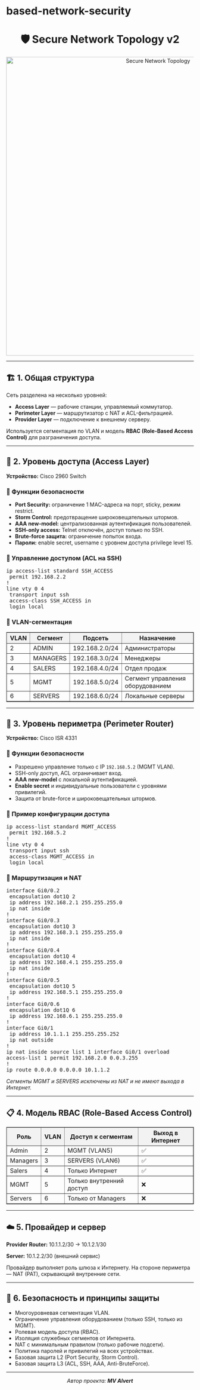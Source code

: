# based-network-security
<h1 align="center">🛡️ Secure Network Topology v2</h1>

<p align="center">
  <img src="64cc71f1-1308-4c38-9618-c5224b37b726.png" alt="Secure Network Topology" width="800">
</p>

<hr>

<h2>🏗️ 1. Общая структура</h2>
<p>
Сеть разделена на несколько уровней:
</p>
<ul>
  <li><strong>Access Layer</strong> — рабочие станции, управляемый коммутатор.</li>
  <li><strong>Perimeter Layer</strong> — маршрутизатор с NAT и ACL-фильтрацией.</li>
  <li><strong>Provider Layer</strong> — подключение к внешнему серверу.</li>
</ul>

<p>
Используется сегментация по VLAN и модель <strong>RBAC (Role-Based Access Control)</strong> для разграничения доступа.
</p>

<hr>

<h2>🧩 2. Уровень доступа (Access Layer)</h2>

<p><strong>Устройство:</strong> Cisco 2960 Switch</p>

<h3>🔹 Функции безопасности</h3>

<ul>
  <li><strong>Port Security:</strong> ограничение 1 MAC-адреса на порт, sticky, режим restrict.</li>
  <li><strong>Storm Control:</strong> предотвращение широковещательных штормов.</li>
  <li><strong>AAA new-model:</strong> централизованная аутентификация пользователей.</li>
  <li><strong>SSH-only access:</strong> Telnet отключён, доступ только по SSH.</li>
  <li><strong>Brute-force защита:</strong> ограничение попыток входа.</li>
  <li><strong>Пароли:</strong> enable secret, username с уровнем доступа privilege level 15.</li>
</ul>

<h3>🔹 Управление доступом (ACL на SSH)</h3>
<pre>
ip access-list standard SSH_ACCESS
 permit 192.168.2.2
!
line vty 0 4
 transport input ssh
 access-class SSH_ACCESS in
 login local
</pre>

<h3>🔹 VLAN-сегментация</h3>
<table border="1" cellspacing="0" cellpadding="6">
  <tr style="background-color:#f2f2f2;">
    <th>VLAN</th><th>Сегмент</th><th>Подсеть</th><th>Назначение</th>
  </tr>
  <tr><td>2</td><td>ADMIN</td><td>192.168.2.0/24</td><td>Администраторы</td></tr>
  <tr><td>3</td><td>MANAGERS</td><td>192.168.3.0/24</td><td>Менеджеры</td></tr>
  <tr><td>4</td><td>SALERS</td><td>192.168.4.0/24</td><td>Отдел продаж</td></tr>
  <tr><td>5</td><td>MGMT</td><td>192.168.5.0/24</td><td>Сегмент управления оборудованием</td></tr>
  <tr><td>6</td><td>SERVERS</td><td>192.168.6.0/24</td><td>Локальные серверы</td></tr>
</table>

<hr>

<h2>🧱 3. Уровень периметра (Perimeter Router)</h2>

<p><strong>Устройство:</strong> Cisco ISR 4331</p>

<h3>🔹 Функции безопасности</h3>
<ul>
  <li>Разрешено управление только с IP <code>192.168.5.2</code> (MGMT VLAN).</li>
  <li>SSH-only доступ, ACL ограничивает вход.</li>
  <li><strong>AAA new-model</strong> с локальной аутентификацией.</li>
  <li><strong>Enable secret</strong> и индивидуальные пользователи с уровнями привилегий.</li>
  <li>Защита от brute-force и широковещательных штормов.</li>
</ul>

<h3>🔹 Пример конфигурации доступа</h3>
<pre>
ip access-list standard MGMT_ACCESS
 permit 192.168.5.2
!
line vty 0 4
 transport input ssh
 access-class MGMT_ACCESS in
 login local
</pre>

<h3>🔹 Маршрутизация и NAT</h3>
<pre>
interface Gi0/0.2
 encapsulation dot1Q 2
 ip address 192.168.2.1 255.255.255.0
 ip nat inside
!
interface Gi0/0.3
 encapsulation dot1Q 3
 ip address 192.168.3.1 255.255.255.0
 ip nat inside
!
interface Gi0/0.4
 encapsulation dot1Q 4
 ip address 192.168.4.1 255.255.255.0
 ip nat inside
!
interface Gi0/0.5
 encapsulation dot1Q 5
 ip address 192.168.5.1 255.255.255.0
!
interface Gi0/0.6
 encapsulation dot1Q 6
 ip address 192.168.6.1 255.255.255.0
!
interface Gi0/1
 ip address 10.1.1.1 255.255.255.252
 ip nat outside
!
ip nat inside source list 1 interface Gi0/1 overload
access-list 1 permit 192.168.2.0 0.0.3.255
!
ip route 0.0.0.0 0.0.0.0 10.1.1.2
</pre>

<p><em>Сегменты MGMT и SERVERS исключены из NAT и не имеют выхода в Интернет.</em></p>

<hr>

<h2>📋 4. Модель RBAC (Role-Based Access Control)</h2>

<table border="1" cellspacing="0" cellpadding="6">
  <tr style="background-color:#f2f2f2;">
    <th>Роль</th><th>VLAN</th><th>Доступ к сегментам</th><th>Выход в Интернет</th>
  </tr>
  <tr><td>Admin</td><td>2</td><td>MGMT (VLAN5)</td><td>✅</td></tr>
  <tr><td>Managers</td><td>3</td><td>SERVERS (VLAN6)</td><td>✅</td></tr>
  <tr><td>Salers</td><td>4</td><td>Только Интернет</td><td>✅</td></tr>
  <tr><td>MGMT</td><td>5</td><td>Только внутренний доступ</td><td>❌</td></tr>
  <tr><td>Servers</td><td>6</td><td>Только от Managers</td><td>❌</td></tr>
</table>

<hr>

<h2>☁️ 5. Провайдер и сервер</h2>

<p><strong>Provider Router:</strong> 10.1.1.2/30 → 10.1.2.1/30</p>
<p><strong>Server:</strong> 10.1.2.2/30 (внешний сервис)</p>

<p>
Провайдер выполняет роль шлюза к Интернету. 
На стороне периметра — NAT (PAT), скрывающий внутренние сети.
</p>

<hr>

<h2>🧠 6. Безопасность и принципы защиты</h2>

<ul>
  <li>Многоуровневая сегментация VLAN.</li>
  <li>Ограничение управления оборудованием (только SSH, только из MGMT).</li>
  <li>Ролевая модель доступа (RBAC).</li>
  <li>Изоляция служебных сегментов от Интернета.</li>
  <li>NAT с минимальным правилом (только рабочие подсети).</li>
  <li>Политика паролей и привилегий на всех устройствах.</li>
  <li>Базовая защита L2 (Port Security, Storm Control).</li>
  <li>Базовая защита L3 (ACL, SSH, AAA, Anti-BruteForce).</li>
</ul>

<hr>

<p align="center"><em>Автор проекта: <strong>MV Alvert</strong></em></p>
